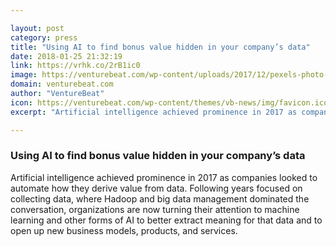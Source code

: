 ```yaml
---

layout: post
category: press
title: "Using AI to find bonus value hidden in your company’s data"
date: 2018-01-25 21:32:19
link: https://vrhk.co/2rB1ic0
image: https://venturebeat.com/wp-content/uploads/2017/12/pexels-photo-380769-e1513049835245.jpeg?fit=780%2C438&strip=all
domain: venturebeat.com
author: "VentureBeat"
icon: https://venturebeat.com/wp-content/themes/vb-news/img/favicon.ico
excerpt: "Artificial intelligence achieved prominence in 2017 as companies looked to automate how they derive value from data. Following years focused on collecting data, where Hadoop and big data management dominated the conversation, organizations are now turning their attention to machine learning and other forms of AI to better extract meaning for that data and to open up new business models, products, and services."

---
```


### Using AI to find bonus value hidden in your company’s data

Artificial intelligence achieved prominence in 2017 as companies looked to automate how they derive value from data. Following years focused on collecting data, where Hadoop and big data management dominated the conversation, organizations are now turning their attention to machine learning and other forms of AI to better extract meaning for that data and to open up new business models, products, and services.